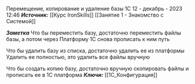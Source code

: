 
Перемещение, копирование и удаление базы 1С
 12 - декабрь - 2023  12:46 
***Источник:***  [[Курс IronSkills]] [[Занятие 1 - Знакомство с Системой]]

***Заметка*** 
Что бы переместить базу, достаточно переместить файлы базы, а потом через Платформу 1С снова прописать к ним путь

Что бы удалить базу из списка, достаточно удалить ее из платформы
Удалить ее полностью, это удалить все файлы вручную 

Что бы создать копию базу, достаточно вручную скопировать файлы и прописать ее в 1С платформа
***Ключи:*** [[1С_Конфигурация]]